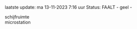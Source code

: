 laatste update: 
ma 13-11-2023  7:16   uur 
Status: FAALT - geel - 
<div class="service Y">schijfruimte</div><div class="service Y">microstation</div>